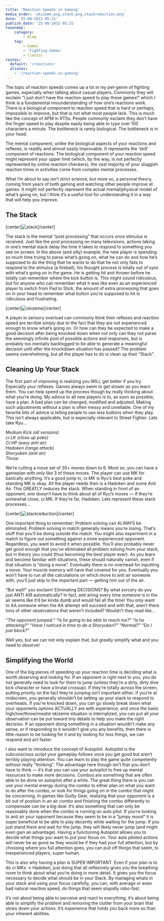 ```yaml
---
title: 'Reaction Speeds in Gaming'
media_order: 'okizeme.png,stack.png,stackreduction.png'
date: '25-08-2012 05:21'
publish_date: '25-08-2012 05:21'
taxonomy:
    category:
        - Blog
    tag:
        - Games
        - 'Fighting Games'
        - Classic
routes: 
  default: '/reactions'
  aliases:
    - '/reaction-speeds-in-gaming'
---
```


The topic of reaction speeds comes up a lot in my pet-genre of fighting games, especially when talking about casual players. Commonly they will exclaim “I just don’t have the reaction speed to play these games!” which I think is a fundamental misunderstanding of how one’s reactions work. There is a biological component to reaction speed that is hard or perhaps, impossible to improve, but that is not what most people lack. This is much like the concept of APM in RTSs. People commonly exclaim they don’t have the finger speed to play despite easily being able to type over 100 characters a minute. The bottleneck is rarely biological. The bottleneck is in your head.

The mental component, unlike the biological aspects of your reactions and reflexes, is readily and almost easily improvable. It represents the ‘skill’ component of reactions. The biological component of your reaction speed might represent your upper limit (which, by the way, is not perfectly represented by online reaction checkers), the vast majority of your sluggish reaction times in activities come from complex mental processes.

What I’m about to say isn’t strict science, but more so, a personal theory, coming from years of both gaming and watching other people improve at games. It might not perfectly represent the actual mental/physical model of what’s going on, but I think it’s a useful tool for understanding it in a way that will help you improve.

The Stack
---------
[center]![stack](stack.png "stack")[/center]

The stack is the mental “post processing” that occurs once stimulus is received. Just like the post processing on many televisions, actions taking in one’s mental stack delay the time it takes to respond to something you see on screen. In the above (and silly) example, the new player is spending so much time trying to parse what’s going on, what he can do and how he’s supposed to do the thing that he wants to do that he not only fails to respond to the stimulus (a fireball), his thought process is totally out of sync with what’s going on in the game. He is getting hit and thrown before he totally can remember where the kick button is. This might sound ridiculous, but for anyone who can remember what it was like even as an experienced player to switch from Pad to Stick, the amount of extra processing that goes on in your head to remember what button you’re supposed to hit is ridiculous and frustrating.

[center]![okizeme](okizeme.png "okizeme")[/center]

A player in sensory overload can commonly think their reflexes and reaction speed are terrible simply due to the fact that they are not experienced enough to know what’s going on. Or how can they be expected to make a good decision after being knocked down when not only can they not parse the seemingly infinite pool of possible actions and responses, but is probably too mentally backlogged to be able to generate a meaningful decision until after the knockdown situation has passed? The problem seems overwhelming, but all the player has to do is clean up their “Stack”.

Cleaning Up Your Stack
----------------------

The first part of improving is realizing you WILL get better if you try. Especially your reflexes. Games always seem to get slower as you learn them. You can help speed up the process though by really thinking about what you’re doing. My advice to all new players is to, as soon as possible, have a plan. A bad plan can be changed, modified and adjusted. Making such adjustments without a plan is often messy and unreliable. One of my favorite bits of advice is telling people to use less buttons when they play. This isn’t always applicable, but is especially relevant to Street Fighter. Lets take Ryu…

_Medium Kick (all versions)  
cr.LK (close up poke)  
Cr.HP (easy anti air)  
Hadoken (range attack)  
Shoryuken (anti air)  
Throw_

We’re cutting a move set of 30+ moves down to 6. More so, you can have a gameplan with only like 3 of these moves. The player can use MK for basically anything. It’s a good jump in, cr.MK is Ryu’s best poke and standing MK is okay. All the player needs then is a Hadoken and some Anti Air. This GREATLY reduces the stack. When standing in front of an opponent, one doesn’t have to think about all of Ryu’s moves — if they’re somewhat close, cr.MK. If they’re far, Hadoken. Lets represent these stack processes…

[center]![stackreduction](stackreduction.png "stackreduction")[/center]

One important thing to remember: Problem solving can ALWAYS be eliminated. Problem solving in match generally means you’re losing. That’s stuff that you’ll be doing outside the match. You might also experiment in a match to figure out something against a more experienced opponent. Regardless, you want to avoid it when possible. You’ll also probably never get good enough that you’ve eliminated all problem solving from your stack, but in theory you could (thus becoming the best player ever). As you learn and become familiar with situations, these should naturally vanish, even if that situation is “doing a move”. Eventually there is no overhead for inputting a move. Your muscle memory will have that covered for you. Eventually you won’t have to run all the calculations on which move to anti air someone with, you’ll just skip to the important part — getting him out of the air.

“But wait!” you exclaim! Eliminating DECISIONS? By what sorcery do you just ANTI AIR automatically? In fact, anti airing every time someone is in the air seems like it’d be kinda dumb and would fail all the time! You only want to AA someone when the AA attempt will succeed and with that, aren’t there tons of other observations that weren’t included? Wouldn’t they read like…

_“The opponent jumped.” “Is he going to be able to reach me?” “Is he attacking?” “Have I noticed in time to do a Shoryuken?” “Normal?” “Do I just block?”_

Well yes, but we can not only explain that, but greatly simplify what and you need to observe!

Simplifying the World
---------------------

One of the big pieces of speeding up your reaction time is deciding what is worth observing and looking for. If an opponent is right next to you, you do not generally need to look for them to jump (unless they’re a dirty, dirty dive kick character or have a brutal crossup). If they’re totally across the screen, putting priority on the fact they’re jumping isn’t important either. If you’re at midscreen, you generally shouldn’t be setting up your stack to respond to overheads. If you’re knocked down, you can go slowly break down what your opponents options ACTUALLY are with experience, and once the basic high/low/throw/meatie okizeme situation is internalized, you can put all your observation can be put toward tiny details to help you make the right decision. If an opponent doing something in a situation wouldn’t make any sense, or if responding to it wouldn’t give you any benefits, then there is little reason to be looking for it and by looking for less things, we can respond and act faster.

I also want to introduce the concept of Autopilot. Autopilot is the subconscious script your gameplay follows once you get good but aren’t terribly playing attention. You can learn to play the game quite competently without really “thinking”. The advantage here though isn’t that you don’t have to think — it’s that you can use your autopilot to free up mental resources to make more decisions. Combos are something that are often able to be done on autopilot after a while. The great thing there is you can use your mental energy during the combo to either plan on what you want to do after the combo, or look for things going on in the combo that might be concerning. In games like Guilty Gear, realizing that your opponent is a bit out of position in an air combo and finishing the combo differently to compensate can be a big deal. It’s also something that can only be reasonably done when the combo is running on auto pilot. If you’re looking to anti air your opponent because they seem to be in a “jumpy mood” it is super beneficial to be able to play decently while waiting for the jump. If you just stand there and wait for the jump, they will likely never jump (and might even gain an advantage). Having a functioning Autopilot allows you to decide what things you want to put your focus on. Your auto piloted actions will never be as good as they would be if they had your full attention, but by choosing where you full attention goes, you can pull off things that seem, to inexperienced players, super human.

This is also why having a plan is SUPER IMPORTANT. Even if your plan is to do cr.MKs -> Hadoken, just doing that all reflexively gives you the breathing room to think about what you’re doing in more detail. It gives you the focus necessary to decide what should be in your Stack. By managing whats in your stack and using your focus carefully, you can, with average or even bad natural reaction speed, do things that seem stupidly robo-fast.

It’s not about being able to perceive and react to everything, it’s about being able to simplify the problem and removing the clutter from your brain that slows down your actions. It’s experience that holds you back more so than your inherent abilities.
